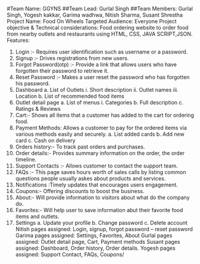 #Team Name: GGYNS
##Team Lead: Gurlal Singh
##Team Members: Gurlal Singh, Yogesh kakkar, Garima wadhwa, Nitish Sharma, Susant Shrestha
Project Name: 
Food On Wheels
Targeted Audience:
Everyone
Project objective & Technical considerations: 
Food ordering website to order food from nearby outlets and restaurants using HTML, CSS, JAVA SCRIPT,JSON.
Features:
1.	Login :- Requires user identification such as username or a password.
2.	Signup :-  Drives registrations from new users.
3.	Forgot Password(otp) :- Provide a link that allows users who have forgotten their password to retrieve it.
4.	Reset Password :-  Makes a user reset the password who has forgotten his password.
5.	Dashboard
a.	List of Outlets
i.	Short description
ii.	Outlet names
iii.	Location 
b.	List of recommended food items
6.	Outlet detail page
a.	List of menus
i.	Categories
b.	Full description
c.	Ratings & Reviews
7.	Cart:- Shows all items that a customer has added to the cart for ordering food.
8.	Payment Methods: Allows a customer to pay for the ordered items via various methods easily and securely.
a.	List added cards
b.	Add new card
c.	Cash on delivery
9.	Orders history:- To track past orders and purchases.
10.	Order details:- Provides summary information on the order, the order timeline.
11.	Support Contacts :- Allows customer to contact the support team.
12.	FAQs :- This page saves hours worth of sales calls by listing common questions people usually askes about products and services.
13.	Notifications :Timely updates that encourages users engagement.
14.	Coupons:- Offering discounts to boost the business.
15.	About:- Will provide information to visitors about what do the company do.
16.	Favorites:- Will help user to save information abut their favorite food items and outlets.
17.	Settings
a.	Update your profile
b.	Change password
c.	Delete account
Nitish pages assigned:
Login, signup, forgot password – reset password
Garima pages assigned:
	Settings, Favorites, About
Gurlal pages assigned:
	Outlet detail page, Cart, Payment methods
Susant pages assigned:
	Dashboard, Order history, Order details.
Yogesh pages assigned: 
	Support Contact, FAQs, Coupons/
